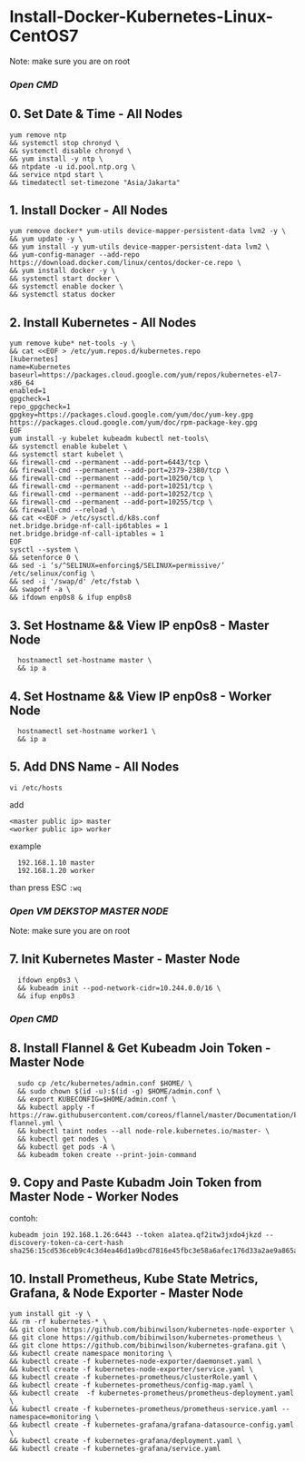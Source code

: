 # Install-Docker-Kubernetes-Linux-CentOS7

Note: make sure you are on root
### *Open CMD*
## 0. Set Date & Time - All Nodes
```
yum remove ntp
&& systemctl stop chronyd \
&& systemctl disable chronyd \
&& yum install -y ntp \
&& ntpdate -u id.pool.ntp.org \
&& service ntpd start \
&& timedatectl set-timezone "Asia/Jakarta"
```
## 1. Install Docker - All Nodes
```
yum remove docker* yum-utils device-mapper-persistent-data lvm2 -y \
&& yum update -y \
&& yum install -y yum-utils device-mapper-persistent-data lvm2 \
&& yum-config-manager --add-repo https://download.docker.com/linux/centos/docker-ce.repo \
&& yum install docker -y \
&& systemctl start docker \
&& systemctl enable docker \
&& systemctl status docker
```

## 2. Install Kubernetes - All Nodes
```
yum remove kube* net-tools -y \
&& cat <<EOF > /etc/yum.repos.d/kubernetes.repo
[kubernetes]
name=Kubernetes
baseurl=https://packages.cloud.google.com/yum/repos/kubernetes-el7-x86_64
enabled=1
gpgcheck=1
repo_gpgcheck=1
gpgkey=https://packages.cloud.google.com/yum/doc/yum-key.gpg https://packages.cloud.google.com/yum/doc/rpm-package-key.gpg
EOF
yum install -y kubelet kubeadm kubectl net-tools\
&& systemctl enable kubelet \
&& systemctl start kubelet \
&& firewall-cmd --permanent --add-port=6443/tcp \
&& firewall-cmd --permanent --add-port=2379-2380/tcp \
&& firewall-cmd --permanent --add-port=10250/tcp \
&& firewall-cmd --permanent --add-port=10251/tcp \
&& firewall-cmd --permanent --add-port=10252/tcp \
&& firewall-cmd --permanent --add-port=10255/tcp \
&& firewall-cmd --reload \
&& cat <<EOF > /etc/sysctl.d/k8s.conf
net.bridge.bridge-nf-call-ip6tables = 1
net.bridge.bridge-nf-call-iptables = 1
EOF
sysctl --system \
&& setenforce 0 \
&& sed -i ‘s/^SELINUX=enforcing$/SELINUX=permissive/’ /etc/selinux/config \
&& sed -i '/swap/d' /etc/fstab \
&& swapoff -a \
&& ifdown enp0s8 & ifup enp0s8
```
## 3. Set Hostname && View IP enp0s8 - Master Node
```
  hostnamectl set-hostname master \
  && ip a
```
## 4. Set Hostname && View IP enp0s8 - Worker Node
```
  hostnamectl set-hostname worker1 \
  && ip a
```
## 5. Add DNS Name - All Nodes
```
vi /etc/hosts
```
add
```
<master public ip> master
<worker public ip> worker
```
example 
```
  192.168.1.10 master
  192.168.1.20 worker
```
than press ESC ```:wq```

### *Open VM DEKSTOP MASTER NODE*
Note: make sure you are on root
## 7. Init Kubernetes Master - Master Node
```
  ifdown enp0s3 \
  && kubeadm init --pod-network-cidr=10.244.0.0/16 \
  && ifup enp0s3
```
### *Open CMD*
## 8. Install Flannel & Get Kubeadm Join Token - Master Node
```
  sudo cp /etc/kubernetes/admin.conf $HOME/ \
  && sudo chown $(id -u):$(id -g) $HOME/admin.conf \
  && export KUBECONFIG=$HOME/admin.conf \
  && kubectl apply -f https://raw.githubusercontent.com/coreos/flannel/master/Documentation/kube-flannel.yml \
  && kubectl taint nodes --all node-role.kubernetes.io/master- \
  && kubectl get nodes \
  && kubectl get pods -A \
  && kubeadm token create --print-join-command
```
## 9. Copy and Paste Kubadm Join Token from Master Node - Worker Nodes
contoh:
```
kubeadm join 192.168.1.26:6443 --token a1atea.qf2itw3jxdo4jkzd --discovery-token-ca-cert-hash sha256:15cd536ceb9c4c3d4ea46d1a9bcd7816e45fbc3e58a6afec176d33a2ae9a865a
```

## 10. Install Prometheus, Kube State Metrics,  Grafana, & Node Exporter - Master Node
```
yum install git -y \
&& rm -rf kubernetes-* \
&& git clone https://github.com/bibinwilson/kubernetes-node-exporter \
&& git clone https://github.com/bibinwilson/kubernetes-prometheus \
&& git clone https://github.com/bibinwilson/kubernetes-grafana.git \
&& kubectl create namespace monitoring \
&& kubectl create -f kubernetes-node-exporter/daemonset.yaml \
&& kubectl create -f kubernetes-node-exporter/service.yaml \
&& kubectl create -f kubernetes-prometheus/clusterRole.yaml \
&& kubectl create -f kubernetes-prometheus/config-map.yaml \
&& kubectl create  -f kubernetes-prometheus/prometheus-deployment.yaml \
&& kubectl create -f kubernetes-prometheus/prometheus-service.yaml --namespace=monitoring \
&& kubectl create -f kubernetes-grafana/grafana-datasource-config.yaml \
&& kubectl create -f kubernetes-grafana/deployment.yaml \
&& kubectl create -f kubernetes-grafana/service.yaml
```
